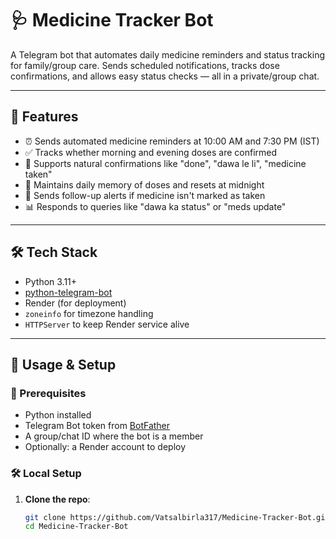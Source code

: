 # 🩺 Medicine Tracker Bot

A Telegram bot that automates daily medicine reminders and status tracking for family/group care. Sends scheduled notifications, tracks dose confirmations, and allows easy status checks — all in a private/group chat.

---

## 📌 Features

- ⏰ Sends automated medicine reminders at 10:00 AM and 7:30 PM (IST)
- ✅ Tracks whether morning and evening doses are confirmed
- 🤖 Supports natural confirmations like "done", "dawa le li", "medicine taken"
- 🧠 Maintains daily memory of doses and resets at midnight
- 🔁 Sends follow-up alerts if medicine isn't marked as taken
- 📊 Responds to queries like "dawa ka status" or "meds update"

---

## 🛠 Tech Stack

- Python 3.11+
- [python-telegram-bot](https://github.com/python-telegram-bot/python-telegram-bot)
- Render (for deployment)
- `zoneinfo` for timezone handling
- `HTTPServer` to keep Render service alive

---

## 🚀 Usage & Setup

### 🧩 Prerequisites

- Python installed
- Telegram Bot token from [BotFather](https://t.me/BotFather)
- A group/chat ID where the bot is a member
- Optionally: a Render account to deploy

### 🛠️ Local Setup

1. **Clone the repo**:
   ```bash
   git clone https://github.com/Vatsalbirla317/Medicine-Tracker-Bot.git
   cd Medicine-Tracker-Bot
